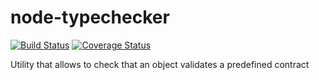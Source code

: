 # node-typechecker

[![Build Status](https://travis-ci.org/RemyJeancolas/node-typechecker.svg?branch=master)](https://travis-ci.org/RemyJeancolas/node-typechecker)
[![Coverage Status](https://coveralls.io/repos/github/RemyJeancolas/node-typechecker/badge.svg)](https://coveralls.io/github/RemyJeancolas/node-typechecker)

Utility that allows to check that an object validates a predefined contract
